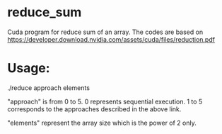 # reduce_sum

Cuda program for reduce sum of an array. The codes are based on https://developer.download.nvidia.com/assets/cuda/files/reduction.pdf

# Usage:      
./reduce approach elements     

"approach" is from 0 to 5. 0 represents sequential execution. 1 to 5 corresponds to the approaches described in the above link.

"elements" represent the array size which is the power of 2 only.
